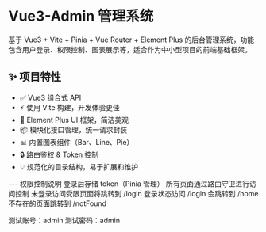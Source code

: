 
# Vue3-Admin 管理系统

基于 Vue3 + Vite + Pinia + Vue Router + Element Plus 的后台管理系统，功能包含用户登录、权限控制、图表展示等，适合作为中小型项目的前端基础框架。

## ✨ 项目特性

- ✅ Vue3 组合式 API
- ⚡ 使用 Vite 构建，开发体验更佳
- 💎 Element Plus UI 框架，简洁美观
- 📦 模块化接口管理，统一请求封装
- 📊 内置图表组件（Bar、Line、Pie）
- 🔒 路由鉴权 & Token 控制
- 💡 规范化的目录结构，易于扩展和维护

--- 权限控制说明
登录后存储 token（Pinia 管理）
所有页面通过路由守卫进行访问控制
未登录访问受限页面将跳转到 /login
登录状态访问 /login 会跳转到 /home
不存在的页面跳转到 /notFound

测试账号：admin
测试密码：admin



